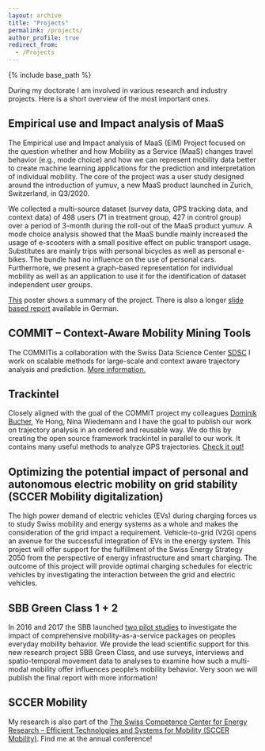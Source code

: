 ```yaml
---
layout: archive
title: "Projects"
permalink: /projects/
author_profile: true
redirect_from:
  - /Projects
---
```


{% include base_path %}

During my doctorate I am involved in various research and industry projects. Here is a short overview of the most important ones. 

## Empirical use and Impact analysis of MaaS
The Empirical use and Impact analysis of MaaS (EIM) Project focused on the question whether and how Mobility as a Service (MaaS) changes travel behavior (e.g., mode choice) and how we can represent mobility data better to create machine learning applications for the prediction and interpretation of individual mobility. The core of the project was a user study designed around the introduction of yumuv, a new MaaS product launched in Zurich, Switzerland, in Q3/2020. 

We collected a multi-source dataset (survey data, GPS tracking data, and context data) of 498 users (71 in treatment group, 427 in control group) over a period of 3-month during the roll-out of the MaaS product yumuv. A mode choice analysis showed that the MaaS bundle mainly increased the usage of e-scooters with a small positive effect on public transport usage. Substitutes are mainly trips with personal bicycles as well as personal e-bikes. The bundle had no influence on the use of personal cars. Furthermore, we present a graph-based representation for individual mobility as well as an application to use it for the identification of dataset independent user groups.

[This](https://www.research-collection.ethz.ch/handle/20.500.11850/546012) poster shows a summary of the project. There is also a longer [slide based report](https://www.research-collection.ethz.ch/handle/20.500.11850/521380) available in German.

## COMMIT – Context-Aware Mobility Mining Tools
The COMMITis a collaboration with the Swiss Data Science Center [SDSC](https://datascience.ch/) I work on scalable methods for large-scale and context aware trajectory analysis and prediction. [More information.](https://datascience.ch/project/context-aware-mobility-mining-tools-commit/)

## Trackintel
Closely aligned with the goal of the COMMIT project my colleagues [Dominik Bucher](http://dominikbucher.com/), Ye Hong, Nina Wiedemann and I have the goal to publish our work on trajectory analysis in an ordered and reusable way. We do this by creating the open source framework trackintel in parallel to our work. It contains many useful methods to analyze GPS trajectories. [Check it out!](https://github.com/mie-lab/trackintel)

## Optimizing the potential impact of personal and autonomous electric mobility on grid stability (SCCER Mobility digitalization)
The high power demand of electric vehicles (EVs) during charging forces us to study Swiss mobility and energy systems as a whole and makes the consideration of the grid impact a requirement. Vehicle-​to-grid (V2G) opens an avenue for the successful integration of EVs in the energy system. This project will offer support for the fulfillment of the Swiss Energy Strategy 2050 from the perspective of energy infrastructure and smart charging. The outcome of this project will provide optimal charging schedules for electric vehicles by investigating the interaction between the grid and electric vehicles.

## SBB Green Class 1 + 2
In 2016 and 2017 the SBB launched [two pilot studies](https://www.sbb.ch/en/travelcards-and-tickets/railpasses/greenclass/about-sbb-green-class/pilot-projects.html) to investigate the impact of comprehensive mobility-as-a-service packages on peoples everyday mobility behavior. We provide the lead scientific support for this new research project SBB Green Class, and use surveys, interviews and spatio-temporal movement data to analyses to examine how such a multi-modal mobility offer influences people’s mobility behavior. Very soon we will publish the final report with more information! 

## SCCER Mobility
My research is also part of the [The Swiss Competence Center for Energy Research – Efficient Technologies and Systems for Mobility (SCCER Mobility)](https://www.sccer-mobility.ch/). Find me at the annual conference!





